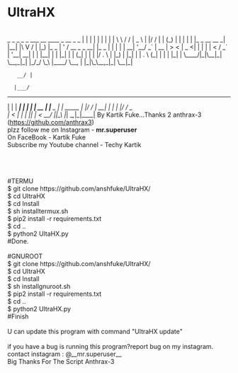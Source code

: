 # UltraHX
<br>
_    _ _ _             _    ___   __  ____          _  __          _   _
| |  | | | |           | |  | \ \ / / |  _ \        | |/ /         | | (_)
| |  | | | |_ _ __ __ _| |__| |\ V /  | |_) |_   _  | ' / __ _ _ __| |_ _
| |  | | | __| '__/ _` |  __  | > <   |  _ <| | | | |  < / _` | '__| __| |
| |__| | | |_| | | (_| | |  | |/ . \  | |_) | |_| | | . \ (_| | |  | |_| |
 \____/|_|\__|_|  \__,_|_|  |_/_/ \_\ |____/ \__, | |_|\_\__,_|_|   \__|_|

       __/ |

      |___/
 _      ______     _
| |    |  ____|   | |
| | __ | |__ _   _| | _____
| |/ / |  __| | | | |/ / _ \
|   <  | |  | |_| |   <  __/
|_|\_\ |_|   \__,_|_|\_\___|   By Kartik Fuke...Thanks 2 anthrax-3 (https://github.com/anthrax3)
<br>
plzz follow me on Instagram - __mr.superuser__
<br>
On FaceBook - Kartik Fuke 
<br>
Subscribe my Youtube channel - Techy Kartik
<br>
<br>

<br>
<br>
#TERMU
<br>
$ git clone https://github.com/anshfuke/UltraHX/
<br>
$ cd UltraHX
<br>
$ cd Install
<br>
$ sh installtermux.sh
<br>
$ pip2 install -r requirements.txt
<br>
$ cd ..
<br>
$ python2 UltaHX.py
<br>
#Done.
<br>
<br>
#GNUROOT
<br>
$ git clone https://github.com/anshfuke/UltraHX/
<br>
$ cd UltraHX
<br>
$ cd Install
<br>
$ sh installgnuroot.sh
<br>
$ pip2 install -r requirements.txt
<br>
$ cd ..
<br>
$ python2 UltraHX.py
<br>
#Finish
<br>
<br>
U can update this program with command "UltraHX update"
<br>
<br>
if you have a bug is running this program?report bug on my instagram.
<br>
contact instagram : @__mr.superuser__
<br>
Big Thanks For The Script Anthrax-3
